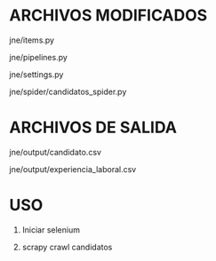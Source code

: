 ARCHIVOS MODIFICADOS
===================
jne/items.py

jne/pipelines.py

jne/settings.py

jne/spider/candidatos_spider.py

ARCHIVOS DE SALIDA
==================
jne/output/candidato.csv

jne/output/experiencia_laboral.csv


USO
===
1. Iniciar selenium

2. scrapy crawl candidatos
